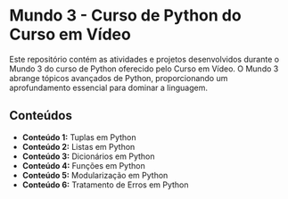 # Mundo 3 - Curso de Python do Curso em Vídeo

Este repositório contém as atividades e projetos desenvolvidos durante o Mundo 3 do curso de Python oferecido pelo Curso em Vídeo. O Mundo 3 abrange tópicos avançados de Python, proporcionando um aprofundamento essencial para dominar a linguagem.

## Conteúdos

- **Conteúdo 1:** Tuplas em Python
- **Conteúdo 2:** Listas em Python
- **Conteúdo 3:** Dicionários em Python
- **Conteúdo 4:** Funções em Python
- **Conteúdo 5:** Modularização em Python
- **Conteúdo 6:** Tratamento de Erros em Python
  
